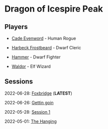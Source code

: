 # Dragon of Icespire Peak

## Players

- [Cade Evenword](players/cade.md) - Human Rogue

- [Harbeck Frostbeard](players/harbeck.md) - Dwarf Cleric

- [Hammer](players/hammer.md) - Dwarf Fighter

- [Waldor](players/waldor.md) - Elf Wizard

## Sessions

2022-06-28: [Foxbridge](sessions/20220628.md) (**LATEST**)

2022-06-26: [Gettin goin](sessions/20220626.md)

2022-05-28: [Session 1](sessions/20220528.md)

2022-05-01: [The Hanging](sessions/20220501.md)
